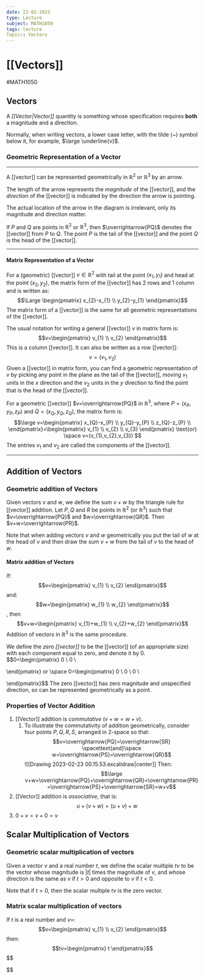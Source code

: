 ```yaml
---
date: 22-02-2023
type: Lecture
subject: MATH1050
tags: lecture
Topic:: Vectors
---
```

# [[Vectors]]
#MATH1050  

## Vectors

A *[[Vector|Vector]]* quantity is something whose specification requires **both** a magnitude and a direction.

Normally, when writing vectors, a lower case letter, with the tilde (~) symbol below it, for example, $\large \underline{v}$. 

### Geometric Representation of a Vector
---
A [[vector]] can be represented geometrically in $\mathbb{R}^2$ or $\mathbb{R}^3$ by an arrow.

The length of the arrow represents the *magnitude* of the [[vector]], and the *direction* of the [[vector]] is indicated by the direction the arrow is pointing.

The actual location of the arrow in the diagram is irrelevant, only its magnitude and direction matter.

If $P$ and $Q$ are points in $\mathbb{R}^2$ or $\mathbb{R}^3$, then $\overrightarrow{PQ}$ denotes the [[vector]] from $P$ to $Q$. The point $P$ is the tail of the [[vector]] and the point $Q$ is the head of the [[vector]]. 

--- 
#### Matrix Representation of a Vector

For a (geometric) [[vector]] $v \in \mathbb{R}^2$ with tail at the point $(x_{1},y_{1})$ and head at the point $(x_{2},y_{2})$, the matrix form of the [[vector]] has 2 rows and 1 column and is written as:
$$\Large \begin{pmatrix}
x_{2}-x_{1} \\
y_{2}-y_{1}
\end{pmatrix}$$
The matrix form of a [[vector]] is the same for all geometric representations of the [[vector]].

The usual notation for writing a general [[vector]] $v$ in matrix form is:
$$v=\begin{pmatrix}
v_{1} \\
v_{2}
\end{pmatrix}$$
This is a column [[vector]].
It can also be written as a row [[vector]]:
$$v=(v_{1},v_{2})$$
Given a [[vector]] in matrix form, you can find a geometric representation of $v$ by picking any point in the plane as the tail of the [[vector]], moving $v_{1}$ units in the $x$ direction and the $v_{2}$ units in the $y$ direction to find the point that is the head of the [[vector]].

For a geometric [[vector]] $v=\overrightarrow{PQ}$ in $\mathbb{R}^3$, where $P = (x_{P},y_{P},z_{P})$ and $Q=(x_{Q},y_{Q},z_{Q})$, the matrix form is:
$$\large v=\begin{pmatrix}
x_{Q}-x_{P} \\
y_{Q}-y_{P} \\
z_{Q}-z_{P} \\
\end{pmatrix}=\begin{pmatrix}
v_{1} \\
v_{2} \\
v_{3}
\end{pmatrix} \text{or} \space v=(v_{1},v_{2},v_{3}) 
$$
The entries $v_{1}$ and $v_{2}$ are called the components of the [[vector]].

---
## Addition of Vectors
### Geometric addition of Vectors
Given vectors $v$ and $w$, we define the sum $v+w$ by the triangle rule for [[vector]] addition.
 Let $P,Q$ and $R$ be points in $\mathbb{R}^{2}$ (or $\mathbb{R}^3$) such that $v=\overrightarrow{PQ}$ and $w=\overrightarrow{QR}$. Then $v+w=\overrightarrow{PR}$. 

Note that when adding vectors $v$ and $w$ geometrically you put the tail of $w$ at the head of $v$ and then draw the sum $v+w$ from the tail of $v$ to the head of $w$.

#### Matrix addition of Vectors
If:
$$v=\begin{pmatrix}
v_{1} \\
v_{2}
\end{pmatrix}$$
and:
$$w=\begin{pmatrix}
w_{1} \\
w_{2}
\end{pmatrix}$$
, then 
$$v+w=\begin{pmatrix}
v_{1}+w_{1} \\
v_{2}+w_{2}
\end{pmatrix}$$
Addition of vectors in $\mathbb{R}^{3}$ is the same procedure.

We define the *zero [[vector]]* to be the [[vector]] (of an appropriate size) with each component equal to zero, and denote it by 0.
$$0=\begin{pmatrix}
0 \\
0 \\

\end{pmatrix} or \space 0=\begin{pmatrix}
0 \\
0 \\
0 \\

\end{pmatrix}$$
The zero [[vector]] has zero magnitude and unspecified direction, so can be represented geometrically as a point.

### Properties of Vector Addition
1. [[Vector]] addition is *commutative* ($v+w=w+v$).
	1. To illustrate the commutativity of addition geometrically, consider four points $P,Q,R,S$, arranged in 2-space so that:
$$v=\overrightarrow{PQ}=\overrightarrow{SR} \space\text{and}\space w=\overrightarrow{PS}=\overrightarrow{QR}$$
![[Drawing 2023-02-23 00.15.53.excalidraw|center]]
Then:
$$\large v+w=\overrightarrow{PQ}+\overrightarrow{QR}=\overrightarrow{PR}=\overrightarrow{PS}+\overrightarrow{SR}=w+v$$
2. [[Vector]] addition is *associative*, that is:
   $$u+(v+w)=(u+v)+w$$
3.  $0+v=v+0=v$
   
## Scalar Multiplication of Vectors

### Geometric scalar multiplication of vectors
Given a vector $v$ and a real number $t$, we define the scalar multiple $tv$ to be the vector whose magnitude is $|t|$ times the magnitude of $v$, and whose direction is the same as $v$ if $t>0$ and opposite to $v$ if $t<0$.

Note that if $t=0$, then the scalar multiple $tv$ is the zero vector.

### Matrix scalar multiplication of vectors

If $t$ is a real number and $v=$:
$$v=\begin{pmatrix}
v_{1} \\
v_{2}
\end{pmatrix}$$
then:
$$tv=\begin{pmatrix}
t 
\end{pmatrix}$$
$$

$$